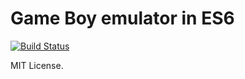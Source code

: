 # Game Boy emulator in ES6

[![Build Status](https://travis-ci.org/loociano/gb-ES6.svg?branch=master)](https://travis-ci.org/loociano/gb-ES6)

MIT License.
